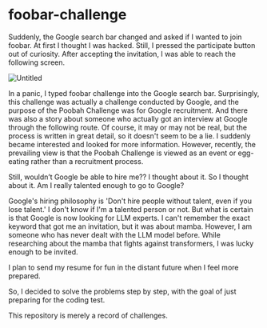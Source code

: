 # foobar-challenge
Suddenly, the Google search bar changed and asked if I wanted to join foobar. At first I thought I was hacked. Still, I pressed the participate button out of curiosity. After accepting the invitation, I was able to reach the following screen.

![Untitled](https://prod-files-secure.s3.us-west-2.amazonaws.com/11fbba7f-330a-4965-ac83-755e30fda482/a69ecf92-c4ad-44e0-afe7-173058b95c27/Untitled.png)

In a panic, I typed foobar challenge into the Google search bar. Surprisingly, this challenge was actually a challenge conducted by Google, and the purpose of the Poobah Challenge was for Google recruitment. And there was also a story about someone who actually got an interview at Google through the following route. Of course, it may or may not be real, but the process is written in great detail, so it doesn't seem to be a lie. I suddenly became interested and looked for more information. However, recently, the prevailing view is that the Poobah Challenge is viewed as an event or egg-eating rather than a recruitment process.

Still, wouldn’t Google be able to hire me?? I thought about it. So I thought about it. Am I really talented enough to go to Google?

Google's hiring philosophy is 'Don't hire people without talent, even if you lose talent.' I don't know if I'm a talented person or not. But what is certain is that Google is now looking for LLM experts. I can't remember the exact keyword that got me an invitation, but it was about mamba. However, I am someone who has never dealt with the LLM model before. While researching about the mamba that fights against transformers, I was lucky enough to be invited.

I plan to send my resume for fun in the distant future when I feel more prepared.

So, I decided to solve the problems step by step, with the goal of just preparing for the coding test.

This repository is merely a record of challenges.

